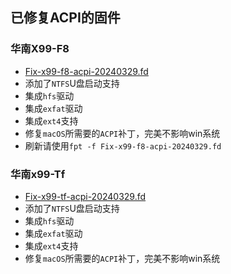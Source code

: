 ## 已修复ACPI的固件
### 华南X99-F8
- [Fix-x99-f8-acpi-20240329.fd](./Fix-x99-f8-acpi-20240329.fd) 
- 添加了`NTFS`U盘启动支持
- 集成`hfs`驱动
- 集成`exfat`驱动
- 集成`ext4`支持
- 修复`macOS`所需要的`ACPI`补丁，完美不影响win系统
- 刷新请使用`fpt -f Fix-x99-f8-acpi-20240329.fd`
### 华南x99-Tf
- [Fix-x99-tf-acpi-20240329.fd](./Fix-x99-tf-acpi-20240329.fd) 
- 添加了`NTFS`U盘启动支持
- 集成`hfs`驱动
- 集成`exfat`驱动
- 集成`ext4`支持
- 修复`macOS`所需要的`ACPI`补丁，完美不影响win系统
